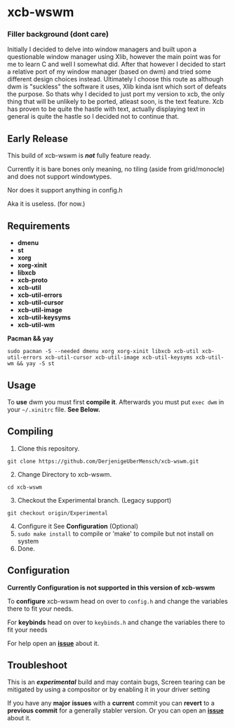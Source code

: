 # xcb-wswm

### Filler background (dont care)
Initially I decided to delve into window managers and built upon a questionable window manager using Xlib, however the main point was for me to learn C and well I somewhat did.
After that however I decided to start a relative port of my window manager (based on dwm) and tried some different design choices instead.
Ultimately I choose this route as although dwm is "suckless" the software it uses, Xlib kinda isnt which sort of defeats the purpose.
So thats why I decided to just port my version to xcb, the only thing that will be unlikely to be ported, atleast soon, is the text feature.
Xcb has proven to be quite the hastle with text, actually displaying text in general is quite the hastle so I decided not to continue that.


## Early Release
This build of xcb-wswm is ***not*** fully feature ready.

Currently it is bare bones only meaning, no tiling (aside from grid/monocle) and does not support windowtypes.

Nor does it support anything in config.h

Aka it is useless. (for now.)

## Requirements
- **dmenu**
- **st**
- **xorg**
- **xorg-xinit**
- **libxcb**
- **xcb-proto**
- **xcb-util**
- **xcb-util-errors**
- **xcb-util-cursor**
- **xcb-util-image**
- **xcb-util-keysyms**
- **xcb-util-wm**

**Pacman && yay**
```
sudo pacman -S --needed dmenu xorg xorg-xinit libxcb xcb-util xcb-util-errors xcb-util-cursor xcb-util-image xcb-util-keysyms xcb-util-wm && yay -S st
```

## Usage 
To **use** dwm you must first **compile it**.
Afterwards you must put `exec dwm` in your `~/.xinitrc` file. **See Below.**


## Compiling
1. Clone this repository.
```
git clone https://github.com/DerjenigeUberMensch/xcb-wswm.git
```
2. Change Directory to xcb-wswm.
```
cd xcb-wswm
```
3. Checkout the Experimental branch. (Legacy support)
```
git checkout origin/Experimental
```
4. Configure it See **Configuration** (Optional)
5. `sudo make install` to compile or 'make' to compile but not install on system
6. Done.

## Configuration

****Currently Configuration is not supported in this version of xcb-wswm****

To **configure** xcb-wswm head on over to `config.h` and change the variables there to fit your needs.

For **keybinds** head on over to `keybinds.h` and change the variables there to fit your needs

For help open an **[issue](https://github.com/DerjenigeUberMensch/xcb-wswm/issues)** about it.

## Troubleshoot
This is an **_experimental_** build and may contain bugs,
Screen tearing can be mitigated by using a compositor or by enabling it in your driver setting

If you have any **major** **issues** with a **current** commit you can **revert** to a **previous commit** for a generally stabler version.
Or you can open an **[issue](https://github.com/DerjenigeUberMensch/xcb-wswm/issues)** about it.
